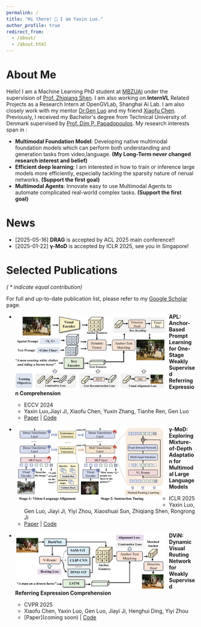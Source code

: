 ```yaml
---
permalink: /
title: "Hi there! 👋 I am Yaxin Luo."
author_profile: true
redirect_from: 
  - /about/
  - /about.html
---
```


About Me
======
Hello! I am a Machine Learning PhD student at [MBZUAI](https://mbzuai.ac.ae/) under the supervision of [Prof. Zhiqiang Shen](https://scholar.google.com/citations?user=DGr0fVoAAAAJ&hl=en). I am also working on **InternVL** Related Projects as a Research Intern at OpenGVLab, Shanghai Ai Lab. I am also closely work with my mentor [Dr.Gen Luo](https://scholar.google.com.hk/citations?user=EyZqU9gAAAAJ&hl=zh-CN) and my friend [Xiaofu Chen](https://scholar.google.com/citations?user=dks3OoUAAAAJ&hl=en). Previously, I received my Bachelor's degree from Technical University of Denmark supervised by [Prof. Dim P. Papadopoulos](https://scholar.google.com/citations?user=-_JAhdQAAAAJ&hl=en). My research interests span in :
- **Multimodal Foundation Model**: Developing native multimodal foundation models which can perform both understanding and generation tasks from video,language. **(My Long-Term never changed research interest and belief)**
- **Efficient deep learning**: I am interested in how to train or inference large models more efficiently, especially tackling the sparsity nature of nerual networks. **(Support the first goal)**
- **Multimodal Agents**: Innovate easy to use Multimodal Agents to automate complicated real-world complex tasks. **(Support the first goal)**

News
======
- [2025-05-16] **DRAG** is accepted by ACL 2025 main conference!!
- [2025-01-22] **γ-MoD** is accepted by ICLR 2025, see you in Singapore!

Selected Publications
======
*( * indicate equal contribution)*

For full and up-to-date publication list, please refer to my [Google Scholar](https://scholar.google.com/citations?user=tEaSCzYAAAAJ&hl=en) page.

* <img src="./images/APL.png" width="400px" align="left" style="margin-right:10px"> **APL: Anchor-Based Prompt Learning for One-Stage Weakly Supervised Referring Expression Comprehension**
  * ECCV 2024
  * Yaxin Luo,Jiayi Ji, Xiaofu Chen, Yuxin Zhang, Tianhe Ren, Gen Luo
  * [Paper](https://link.springer.com/chapter/10.1007/978-3-031-72624-8_12) | [Code](https://github.com/Yaxin9Luo/APL)

* <img src="./images/MoD.png" width="400px" align="left" style="margin-right:10px"> **γ-MoD: Exploring Mixture-of-Depth Adaptation for Multimodal Large Language Models**
  * ICLR 2025
  * Yaxin Luo, Gen Luo, Jiayi Ji, Yiyi Zhou, Xiaoshuai Sun, Zhiqiang Shen, Rongrong Ji
  * [Paper](https://arxiv.org/abs/2410.13859) | [Code](https://github.com/Yaxin9Luo/gamma-MoD)

* <img src="./images/DViN.png" width="400px" align="left" style="margin-right:10px"> **DViN: Dynamic Visual Routing Network for Weakly Supervised Referring Expression Comprehension**
  * CVPR 2025
  * Xiaofu Chen, Yaxin Luo, Gen Luo, Jiayi Ji, Henghui Ding, Yiyi Zhou
  * [Paper](coming soon) | [Code](https://github.com/XxFChen/DViN)